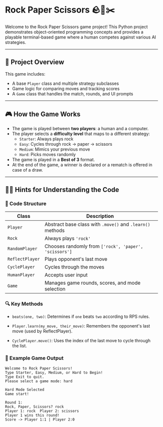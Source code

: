 # Rock Paper Scissors 🪨📄✂️

Welcome to the Rock Paper Scissors game project! This Python project demonstrates object-oriented programming concepts and provides a playable terminal-based game where a human competes against various AI strategies.

---

## 🧠 Project Overview

This game includes:
- A base `Player` class and multiple strategy subclasses
- Game logic for comparing moves and tracking scores
- A `Game` class that handles the match, rounds, and UI prompts

---

## 🎮 How the Game Works

- The game is played between **two players**: a human and a computer.
- The player selects a **difficulty level** that maps to a different strategy:
  - `Starter`: Always plays rock
  - `Easy`: Cycles through rock → paper → scissors
  - `Medium`: Mimics your previous move
  - `Hard`: Picks moves randomly
- The game is played in a **Best of 3** format.
- At the end of the game, a winner is declared or a rematch is offered in case of a draw.

---

## 🧑‍💻 Hints for Understanding the Code

### 📁 Code Structure

| Class           | Description |
|----------------|-------------|
| `Player`        | Abstract base class with `.move()` and `.learn()` methods |
| `Rock`          | Always plays `'rock'` |
| `RandomPlayer`  | Chooses randomly from `['rock', 'paper', 'scissors']` |
| `ReflectPlayer` | Plays opponent's last move |
| `CyclePlayer`   | Cycles through the moves |
| `HumanPlayer`   | Accepts user input |
| `Game`          | Manages game rounds, scores, and mode selection |

### 🔍 Key Methods

- `beats(one, two)`:
  Determines if `one` beats `two` according to RPS rules.

- `Player.learn(my_move, their_move)`:
  Remembers the opponent's last move (used by ReflectPlayer).

- `CyclePlayer.move()`:
  Uses the index of the last move to cycle through the list.

### 🧪 Example Game Output

```text
Welcome to Rock Paper Scissors!
Type Starter, Easy, Medium, or Hard to Begin!
Type Exit to quit.
Please select a game mode: hard

Hard Mode Selected
Game start!

Round 1:
Rock, Paper, Scissors? rock
Player 1: rock  Player 2: scissors
Player 1 wins this round!
Score -> Player 1:1 | Player 2:0
